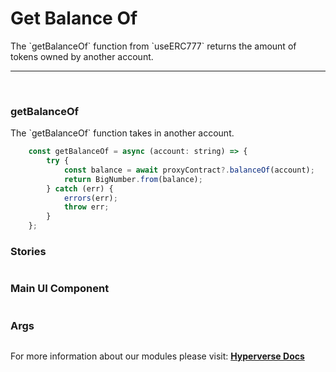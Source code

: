 # Get Balance Of

<p> The `getBalanceOf` function from `useERC777` returns the amount of tokens owned by another account. </p>

---

<br>

### getBalanceOf

<p> The `getBalanceOf` function takes in another account. </p>

```jsx
	const getBalanceOf = async (account: string) => {
		try {
			const balance = await proxyContract?.balanceOf(account);
			return BigNumber.from(balance);
		} catch (err) {
			errors(err);
			throw err;
		}
	};
```

### Stories

```jsx

```

### Main UI Component

```jsx

```

### Args

```jsx

```

For more information about our modules please visit: [**Hyperverse Docs**](docs.hyperverse.dev)
